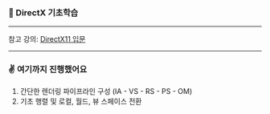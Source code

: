 ### 🌱 DirectX 기초학습
----
참고 강의: [DirectX11 입문](https://www.inflearn.com/course/lecture?courseSlug=directx11-%EA%B2%8C%EC%9E%84%EA%B0%9C%EB%B0%9C-%EB%8F%84%EC%95%BD%EB%B0%98&unitId=148641&tab=curriculum)

---
### ✌️ 여기까지 진행했어요
1. 간단한 렌더링 파이프라인 구성 (IA - VS - RS - PS - OM)
2. 기초 행렬 및 로컬, 월드, 뷰 스페이스 전환
